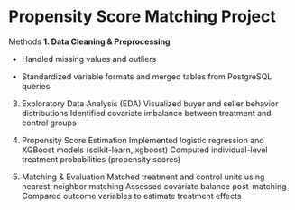 # Propensity Score Matching Project 
Methods
**1. Data Cleaning & Preprocessing**

- Handled missing values and outliers

- Standardized variable formats and merged tables from PostgreSQL queries

3. Exploratory Data Analysis (EDA)
Visualized buyer and seller behavior distributions
Identified covariate imbalance between treatment and control groups

4. Propensity Score Estimation
Implemented logistic regression and XGBoost models (scikit-learn, xgboost)
Computed individual-level treatment probabilities (propensity scores)

5. Matching & Evaluation
Matched treatment and control units using nearest-neighbor matching
Assessed covariate balance post-matching
Compared outcome variables to estimate treatment effects
